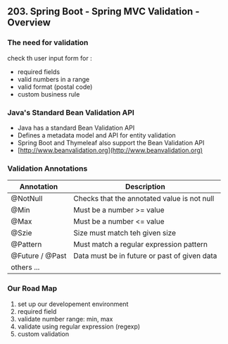 ## 203. Spring Boot - Spring MVC Validation - Overview

### The need for validation 
check th user input form for : 
* required fields 
* valid numbers in a range 
* valid format (postal code)
* custom business rule 

### Java's Standard Bean Validation API 
* Java has a standard Bean Validation API 
* Defines a metadata model and API for entity validation 
* Spring Boot and Thymeleaf also support the Bean Validation API 
* [http://www.beanvalidation.org](http://www.beanvalidation.org)

### Validation Annotations 
| Annotation      | Description                                  |
|-----------------|----------------------------------------------|
| @NotNull        | Checks that the annotated value is not null  |
| @Min            | Must be a number >= value                    |
| @Max            | Must be a number <= value                    |
| @Szie           | Size must match teh given size               |
| @Pattern        | Must match a regular expression pattern      |
| @Future / @Past | Data must be in future or past of given data |
| others ...      |                                              |

### Our Road Map 
1. set up our developement environment 
2. required field 
3. validate number range: min, max
4. validate using regular expression (regexp)
5. custom validation 


